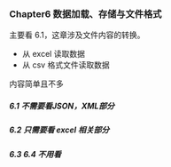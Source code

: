 ### Chapter6 数据加载、存储与文件格式

主要看 6.1，这章涉及文件内容的转换。

- 从 excel 读取数据
- 从 csv 格式文件读取数据

内容简单且不多

##### 6.1 不需要看JSON，XML部分

##### 6.2 只需要看 excel 相关部分

##### 6.3 6.4 不用看